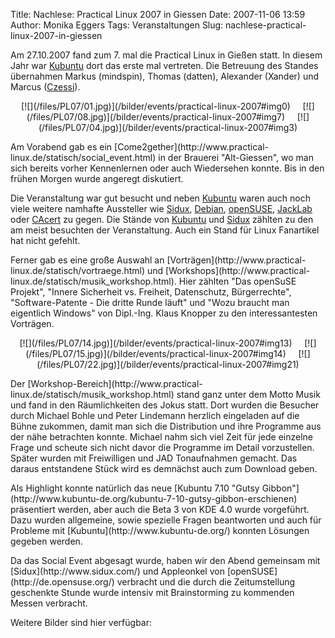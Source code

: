 Title: Nachlese: Practical Linux 2007 in Giessen
Date: 2007-11-06 13:59
Author: Monika Eggers
Tags: Veranstaltungen
Slug: nachlese-practical-linux-2007-in-giessen

Am 27.10.2007 fand zum 7. mal die Practical Linux in Gießen statt. In
diesem Jahr war [Kubuntu](http://www.kubuntu-de.org/) dort das erste mal
vertreten. Die Betreuung des Standes übernahmen Markus (mindspin),
Thomas (datten), Alexander (Xander) und Marcus
([Czessi](http://www.czessi.de/)).  

<p>
<center>
[![](/files/PL07/01.jpg)](/bilder/events/practical-linux-2007#img0)    
[![](/files/PL07/08.jpg)](/bilder/events/practical-linux-2007#img7)    
[![](/files/PL07/04.jpg)](/bilder/events/practical-linux-2007#img3)

</center>
  

</p>
Am Vorabend gab es ein
[Come2gether](http://www.practical-linux.de/statisch/social_event.html)
in der Brauerei "Alt-Giessen", wo man sich bereits vorher Kennenlernen
oder auch Wiedersehen konnte. Bis in den frühen Morgen wurde angeregt
diskutiert.

</p>
<!--break--><!--break-->

Die Veranstaltung war gut besucht und neben
[Kubuntu](http://www.kubuntu-de.org/) waren auch noch viele weitere
namhafte Aussteller wie [Sidux](http://www.sidux.com/),
[Debian](http://www.debian.org/), [openSUSE](http://de.opensuse.org/),
[JackLab](http://jacklab.org/) oder
[CAcert](http://www.cacert.org/index.php?lang=de_DE) zu gegen. Die
Stände von [Kubuntu](http://www.kubuntu-de.org/) und
[Sidux](http://www.sidux.com/) zählten zu den am meist besuchten der
Veranstaltung. Auch ein Stand für Linux Fanartikel hat nicht gefehlt.

</p>
Ferner gab es eine große Auswahl an
[Vorträgen](http://www.practical-linux.de/statisch/vortraege.html) und
[Workshops](http://www.practical-linux.de/statisch/musik_workshop.html).
Hier zählten "Das openSuSE Projekt", "Innere Sicherheit vs. Freiheit,
Datenschutz, Bürgerrechte", "Software-Patente - Die dritte Runde läuft"
und "Wozu braucht man eigentlich Windows" von Dipl.-Ing. Klaus Knopper
zu den interessantesten Vorträgen.  

<p>
<center>
[![](/files/PL07/14.jpg)](/bilder/events/practical-linux-2007#img13)    
[![](/files/PL07/15.jpg)](/bilder/events/practical-linux-2007#img14)    
[![](/files/PL07/22.jpg)](/bilder/events/practical-linux-2007#img21)

</center>
  

</p>
Der
[Workshop-Bereich](http://www.practical-linux.de/statisch/musik_workshop.html)
stand ganz unter dem Motto Musik und fand in den Räumlichkeiten des
Jokus statt. Dort wurden die Besucher durch Michael Bohle und Peter
Lindemann herzlich eingeladen auf die Bühne zukommen, damit man sich die
Distribution und ihre Programme aus der nähe betrachten konnte. Michael
nahm sich viel Zeit für jede einzelne Frage und scheute sich nicht davor
die Programme im Detail vorzustellen. Später wurden mit Freiwilligen und
JAD Tonaufnahmen gemacht. Das daraus entstandene Stück wird es demnächst
auch zum Download geben.

</p>
Als Highlight konnte natürlich das neue [Kubuntu 7.10 "Gutsy
Gibbon"](http://www.kubuntu-de.org/kubuntu-7-10-gutsy-gibbon-erschienen)
präsentiert werden, aber auch die Beta 3 von KDE 4.0 wurde vorgeführt.
Dazu wurden allgemeine, sowie spezielle Fragen beantworten und auch für
Probleme mit [Kubuntu](http://www.kubuntu-de.org/) konnten Lösungen
gegeben werden.

</p>
Da das Social Event abgesagt wurde, haben wir den Abend gemeinsam mit
[Sidux](http://www.sidux.com/) und Appleonkel von
[openSUSE](http://de.opensuse.org/) verbracht und die durch die
Zeitumstellung geschenkte Stunde wurde intensiv mit Brainstorming zu
kommenden Messen verbracht.

</p>
Weitere Bilder sind hier verfügbar:
<http://www.kubuntu-de.org/bilder/events/practical-linux-2007>

</p>

